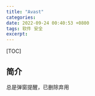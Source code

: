 ```yaml
---
title: "Avast"
categories: 
date: 2022-09-24 00:40:53 +0800
tags: 软件 安全
excerpt: 
---
```


[TOC]

## 简介

总是弹窗提醒，已删除弃用



